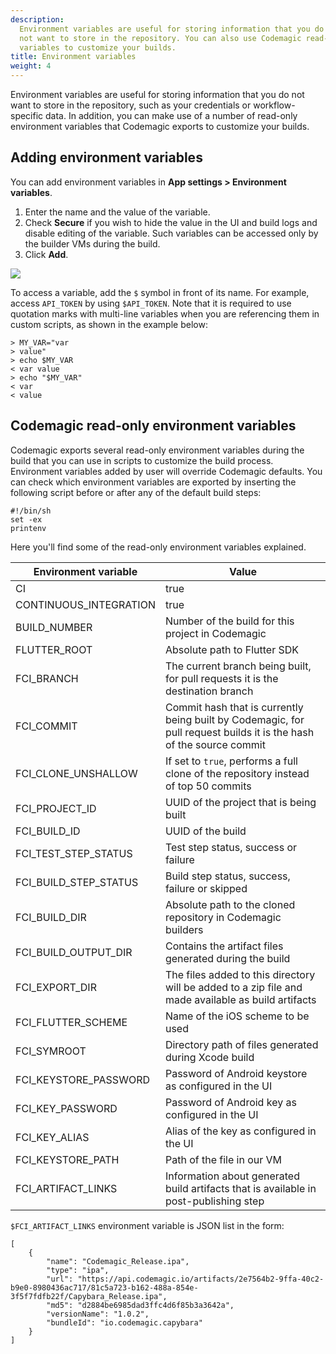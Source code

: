 ```yaml
---
description:
  Environment variables are useful for storing information that you do
  not want to store in the repository. You can also use Codemagic read-only environment
  variables to customize your builds.
title: Environment variables
weight: 4
---
```


Environment variables are useful for storing information that you do not want to store in the repository, such as your credentials or workflow-specific data. In addition, you can make use of a number of read-only environment variables that Codemagic exports to customize your builds.

## Adding environment variables

You can add environment variables in **App settings > Environment variables**.

1. Enter the name and the value of the variable.
2. Check **Secure** if you wish to hide the value in the UI and build logs and disable editing of the variable. Such variables can be accessed only by the builder VMs during the build.
3. Click **Add**.

![](../uploads/env_vars.PNG)

To access a variable, add the `$` symbol in front of its name. For example, access `API_TOKEN` by using `$API_TOKEN`. Note that it is required to use quotation marks with multi-line variables when you are referencing them in custom scripts, as shown in the example below:

    > MY_VAR="var
    > value"
    > echo $MY_VAR
    < var value
    > echo "$MY_VAR"
    < var
    < value

## Codemagic read-only environment variables

Codemagic exports several read-only environment variables during the build that you can use in scripts to customize the build process. Environment variables added by user will override Codemagic defaults. You can check which environment variables are exported by inserting the following script before or after any of the default build steps:

    #!/bin/sh
    set -ex
    printenv

Here you'll find some of the read-only environment variables explained.

| **Environment variable** | **Value**                                                                                                       |
|--------------------------|-----------------------------------------------------------------------------------------------------------------|
| CI                       | true                                                                                                            |
| CONTINUOUS_INTEGRATION   | true                                                                                                            |
| BUILD_NUMBER             | Number of the build for this project in Codemagic                                                               |
| FLUTTER_ROOT             | Absolute path to Flutter SDK                                                                                    |
| FCI_BRANCH               | The current branch being built, for pull requests it is the destination branch                                  |
| FCI_COMMIT               | Commit hash that is currently being built by Codemagic, for pull request builds it is the hash of the source commit |
| FCI_CLONE_UNSHALLOW      | If set to `true`, performs a full clone of the repository instead of top 50 commits                              |
| FCI_PROJECT_ID           | UUID of the project that is being built                                                                         |
| FCI_BUILD_ID             | UUID of the build                                                                                               |
| FCI_TEST_STEP_STATUS     | Test step status, success or failure                                                                            |
| FCI_BUILD_STEP_STATUS    | Build step status, success, failure or skipped                                                                  |
| FCI_BUILD_DIR            | Absolute path to the cloned repository in Codemagic builders                                                    |
| FCI_BUILD_OUTPUT_DIR     | Contains the artifact files generated during the build                                                          |
| FCI_EXPORT_DIR           | The files added to this directory will be added to a zip file and made available as build artifacts             |
| FCI_FLUTTER_SCHEME       | Name of the iOS scheme to be used                                                                               |
| FCI_SYMROOT              | Directory path of files generated during Xcode build                                                            |
| FCI_KEYSTORE_PASSWORD    | Password of Android keystore as configured in the UI                                                            |
| FCI_KEY_PASSWORD         | Password of Android key as configured in the UI                                                                 |
| FCI_KEY_ALIAS            | Alias of the key as configured in the UI                                                                        |
| FCI_KEYSTORE_PATH        | Path of the file in our VM                                                                                      |
| FCI_ARTIFACT_LINKS       | Information about generated build artifacts that is available in post-publishing step                           |

`$FCI_ARTIFACT_LINKS` environment variable is JSON list in the form: 

    [
        {
            "name": "Codemagic_Release.ipa",
            "type": "ipa",
            "url": "https://api.codemagic.io/artifacts/2e7564b2-9ffa-40c2-b9e0-8980436ac717/81c5a723-b162-488a-854e-3f5f7fdfb22f/Capybara_Release.ipa",
            "md5": "d2884be6985dad3ffc4d6f85b3a3642a",
            "versionName": "1.0.2",
            "bundleId": "io.codemagic.capybara"
        }
    ]                                                                                   
